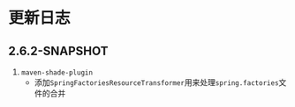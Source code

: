 # 更新日志

## 2.6.2-SNAPSHOT
1. `maven-shade-plugin`
    - 添加`SpringFactoriesResourceTransformer`用来处理`spring.factories`文件的合并
